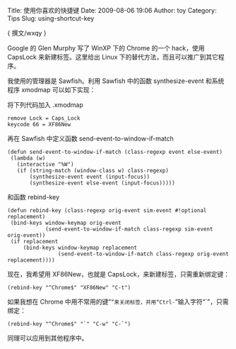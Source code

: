 Title: 使用你喜欢的快捷键
Date: 2009-08-06 19:06
Author: toy
Category: Tips
Slug: using-shortcut-key

{ 撰文/wxqy }

Google 的 Glen Murphy 写了 WinXP 下的 Chrome 的一个 hack，使用 CapsLock
来新建标签。这里给出 Linux 下的替代方法，而且可以推广到其它程序。

我使用的管理器是 Sawfish。利用 Sawfish 中的函数 synthesize-event
和系统程序 xmodmap 可以如下实现：

将下列代码加入 .xmodmap


    remove Lock = Caps_Lock
    keycode 66 = XF86New

再在 Sawfish 中定义函数 send-event-to-window-if-match


    (defun send-event-to-window-if-match (class-regexp event else-event)
     (lambda (w)
       (interactive "%W")
       (if (string-match (window-class w) class-regexp)
           (synthesize-event event (input-focus))
           (synthesize-event else-event (input-focus)))))

和函数 rebind-key


    (defun rebind-key (class-regexp orig-event sim-event #!optional replacement)
     (bind-keys window-keymap orig-event
                (send-event-to-window-if-match class-regexp sim-event orig-event))
     (if replacement
         (bind-keys window-keymap replacement
                    (send-event-to-window-if-match class-regexp orig-event replacement))))

现在，我希望用 XF86New，也就是 CapsLock，来新建标签，只需重新绑定键：


    (rebind-key "^Chrome$" "XF86New" "C-t")

如果我想在 Chrome
中用不常用的键“`”来关闭标签，并用“Ctrl-`”输入字符“`”，只需绑定：


    (rebind-key "^Chrome$" "`" "C-w" "C-`")

同理可以应用到其他程序中。

